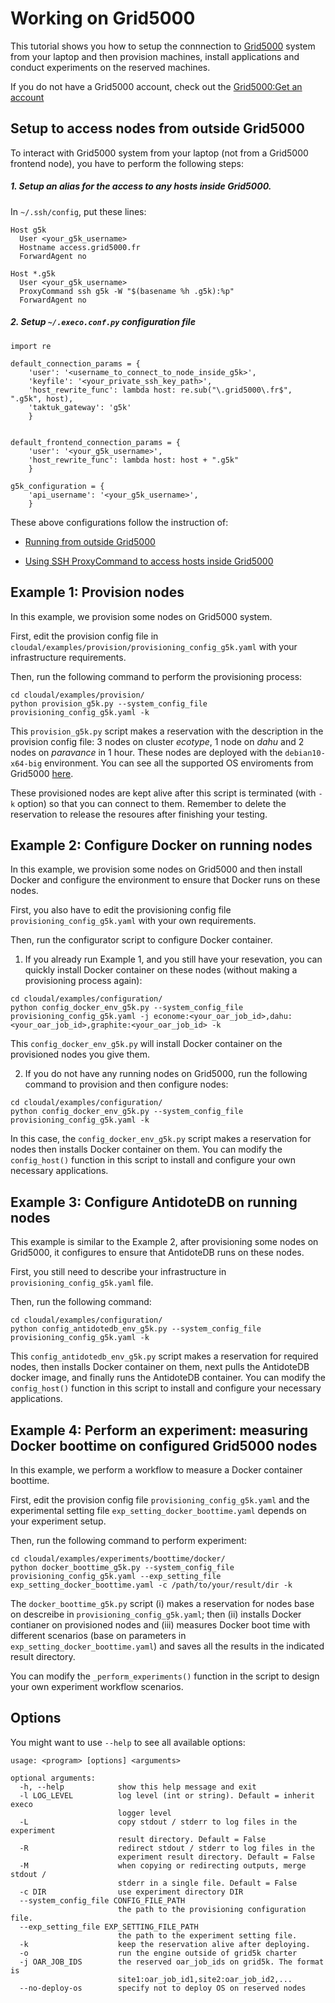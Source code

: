 # Working on Grid5000 

This tutorial shows you how to setup the connnection to [Grid5000](https://www.grid5000.fr/w/Grid5000:Home) system from your laptop and then provision machines, install applications and conduct experiments on the reserved machines.

If you do not have a Grid5000 account, check out the [Grid5000:Get an account](https://www.grid5000.fr/w/Grid5000:Get_an_account)

## Setup to access nodes from outside Grid5000
To interact with Grid5000 system from your laptop (not from a Grid5000 frontend node), you have to perform the following steps:

##### 1. Setup an alias for the access to any hosts inside Grid5000. 

In `~/.ssh/config`, put these lines:
```
Host g5k
  User <your_g5k_username>
  Hostname access.grid5000.fr
  ForwardAgent no

Host *.g5k
  User <your_g5k_username>
  ProxyCommand ssh g5k -W "$(basename %h .g5k):%p"
  ForwardAgent no
```


##### 2. Setup `~/.execo.conf.py` configuration file 

```
import re
  
default_connection_params = {
    'user': '<username_to_connect_to_node_inside_g5k>',
    'keyfile': '<your_private_ssh_key_path>',
    'host_rewrite_func': lambda host: re.sub("\.grid5000\.fr$", ".g5k", host),
    'taktuk_gateway': 'g5k'
    }


default_frontend_connection_params = {
    'user': '<your_g5k_username>',
    'host_rewrite_func': lambda host: host + ".g5k"
    }

g5k_configuration = {
    'api_username': '<your_g5k_username>',
    }

```

These above configurations follow the instruction of: 

- [Running from outside Grid5000](http://execo.gforge.inria.fr/doc/latest-stable/execo_g5k.html#running-from-outside-grid5000)

- [Using SSH ProxyCommand to access hosts inside Grid5000](https://www.grid5000.fr/w/SSH#Using_SSH_ProxyCommand_feature_to_ease_the_access_to_hosts_inside_Grid.275000)

## Example 1: Provision nodes
In this example, we provision some nodes on Grid5000 system.

First, edit the provision config file in `cloudal/examples/provision/provisioning_config_g5k.yaml` with your infrastructure requirements.

Then, run the following command to perform the provisioning process:
```
cd cloudal/examples/provision/
python provision_g5k.py --system_config_file provisioning_config_g5k.yaml -k
```

This `provision_g5k.py` script makes a reservation with the description in the provision config file: 3 nodes on cluster *ecotype*, 1 node on *dahu* and 2 nodes on *paravance* in 1 hour. These nodes are deployed with the `debian10-x64-big` environment. You can see all the supported OS enviroments from Grid5000 [here](https://www.grid5000.fr/w/Getting_Started#Deploying_nodes_with_Kadeploy). 

These provisioned nodes are kept alive after this script is terminated (with `-k` option) so that you can connect to them. Remember to delete the reservation to release the resoures after finishing your testing.


## Example 2: Configure Docker on running nodes
In this example, we provision some nodes on Grid5000 and then install Docker and configure the environment to ensure that Docker runs on these nodes.

First, you also have to edit the provisioning config file `provisioning_config_g5k.yaml` with your own requirements.

Then, run the configurator script to configure Docker container.

1. If you already run Example 1, and you still have your resevation, you can quickly install Docker container on these nodes (without making a provisioning process again):

```
cd cloudal/examples/configuration/
python config_docker_env_g5k.py --system_config_file provisioning_config_g5k.yaml -j econome:<your_oar_job_id>,dahu:<your_oar_job_id>,graphite:<your_oar_job_id> -k 
```

This `config_docker_env_g5k.py` will install Docker container on the provisioned nodes you give them.

2. If you do not have any running nodes on Grid5000, run the following command to provision and then configure nodes:
```
cd cloudal/examples/configuration/
python config_docker_env_g5k.py --system_config_file provisioning_config_g5k.yaml -k
```

In this case, the `config_docker_env_g5k.py` script makes a reservation for nodes then installs Docker container on them. You can modify the `config_host()` function in this script to install and configure your own necessary applications.

## Example 3: Configure AntidoteDB on running nodes

This example is similar to the Example 2, after provisioning some nodes on Grid5000, it configures to ensure that AntidoteDB runs on these nodes.

First, you still need to describe your infrastructure in `provisioning_config_g5k.yaml` file.

Then, run the following command:
```
cd cloudal/examples/configuration/
python config_antidotedb_env_g5k.py --system_config_file provisioning_config_g5k.yaml -k
```

This `config_antidotedb_env_g5k.py` script makes a reservation for required nodes, then installs Docker container on them, next pulls the AntidoteDB docker image, and finally runs the AntidoteDB container. You can modify the `config_host()` function in this script to install and configure your necessary applications.


## Example 4: Perform an experiment: measuring Docker boottime on configured Grid5000 nodes
In this example, we perform a workflow to measure a Docker container boottime.

First, edit the provision config file `provisioning_config_g5k.yaml` and the experimental setting file `exp_setting_docker_boottime.yaml` depends on your experiment setup.

Then, run the following command to perform experiment:
```
cd cloudal/examples/experiments/boottime/docker/
python docker_boottime_g5k.py --system_config_file provisioning_config_g5k.yaml --exp_setting_file exp_setting_docker_boottime.yaml -c /path/to/your/result/dir -k
```

The `docker_boottime_g5k.py` script (i) makes a reservation for nodes base on descreibe in `provisioning_config_g5k.yaml`; then (ii) installs Docker contianer on provisioned nodes and (iii) measures Docker boot time with different scenarios (base on parameters in `exp_setting_docker_boottime.yaml`) and saves all the results in the indicated result directory.

You can modify the `_perform_experiments()` function in the script to design your own experiment workflow scenarios.

## Options
You might want to use `--help` to see all available options:
```
usage: <program> [options] <arguments>

optional arguments:
  -h, --help            show this help message and exit
  -l LOG_LEVEL          log level (int or string). Default = inherit execo
                        logger level
  -L                    copy stdout / stderr to log files in the experiment
                        result directory. Default = False
  -R                    redirect stdout / stderr to log files in the
                        experiment result directory. Default = False
  -M                    when copying or redirecting outputs, merge stdout /
                        stderr in a single file. Default = False
  -c DIR                use experiment directory DIR
  --system_config_file CONFIG_FILE_PATH
                        the path to the provisioning configuration file.
  --exp_setting_file EXP_SETTING_FILE_PATH
                        the path to the experiment setting file.
  -k                    keep the reservation alive after deploying.
  -o                    run the engine outside of grid5k charter
  -j OAR_JOB_IDS        the reserved oar_job_ids on grid5k. The format is
                        site1:oar_job_id1,site2:oar_job_id2,...
  --no-deploy-os        specify not to deploy OS on reserved nodes
```